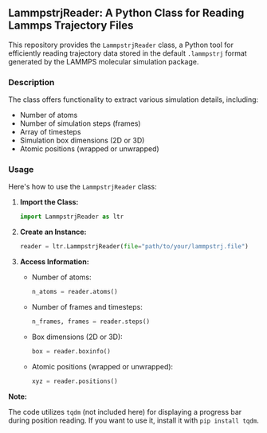 ## LammpstrjReader: A Python Class for Reading Lammps Trajectory Files

This repository provides the `LammpstrjReader` class, a Python tool for efficiently reading trajectory data stored in the default `.lammpstrj` format generated by the LAMMPS molecular simulation package.

### Description

The class offers functionality to extract various simulation details, including:

* Number of atoms
* Number of simulation steps (frames)
* Array of timesteps
* Simulation box dimensions (2D or 3D)
* Atomic positions (wrapped or unwrapped)

### Usage

Here's how to use the `LammpstrjReader` class:

1. **Import the Class:**

   ```python
   import LammpstrjReader as ltr
   ```

2. **Create an Instance:**

   ```python
   reader = ltr.LammpstrjReader(file="path/to/your/lammpstrj.file")
   ```

3. **Access Information:**

   * Number of atoms:
     ```python
     n_atoms = reader.atoms()
     ```
   * Number of frames and timesteps:
     ```python
     n_frames, frames = reader.steps()
     ```
   * Box dimensions (2D or 3D):
     ```python
     box = reader.boxinfo()
     ```
   * Atomic positions (wrapped or unwrapped):
     ```python
     xyz = reader.positions()
     ```

**Note:**

The code utilizes `tqdm` (not included here) for displaying a progress bar during position reading. If you want to use it, install it with `pip install tqdm`.
